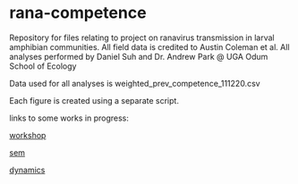 # rana-competence
Repository for files relating to project on ranavirus transmission in larval amphibian communities. All field data is credited to Austin Coleman et al.
All analyses performed by Daniel Suh and Dr. Andrew Park @ UGA Odum School of Ecology

Data used for all analyses is weighted_prev_competence_111220.csv

Each figure is created using a separate script.

links to some works in progress:

[workshop](/scripts/workshop/workshop.html)

[sem](dcsuh.github.io/rana-competence/scripts/workshop/sem.html)

[dynamics](dcsuh.github.io/rana-competence/scripts/workshop/dynamics.html)
